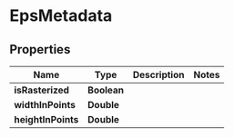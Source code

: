 
# EpsMetadata

## Properties
Name | Type | Description | Notes
------------ | ------------- | ------------- | -------------
**isRasterized** | **Boolean** |  | 
**widthInPoints** | **Double** |  | 
**heightInPoints** | **Double** |  | 



